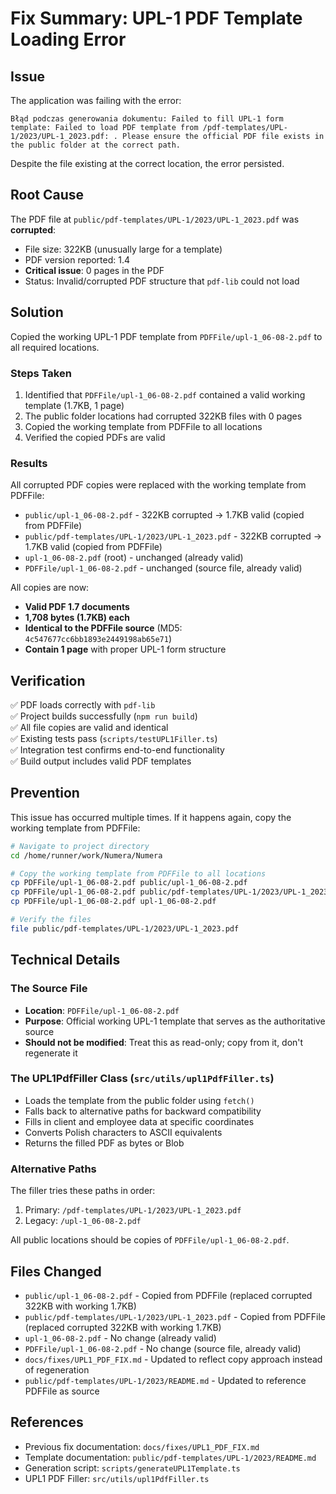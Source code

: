 # Fix Summary: UPL-1 PDF Template Loading Error

## Issue
The application was failing with the error:
```
Błąd podczas generowania dokumentu: Failed to fill UPL-1 form template: Failed to load PDF template from /pdf-templates/UPL-1/2023/UPL-1_2023.pdf: . Please ensure the official PDF file exists in the public folder at the correct path.
```

Despite the file existing at the correct location, the error persisted.

## Root Cause
The PDF file at `public/pdf-templates/UPL-1/2023/UPL-1_2023.pdf` was **corrupted**:
- File size: 322KB (unusually large for a template)
- PDF version reported: 1.4
- **Critical issue**: 0 pages in the PDF
- Status: Invalid/corrupted PDF structure that `pdf-lib` could not load

## Solution
Copied the working UPL-1 PDF template from `PDFFile/upl-1_06-08-2.pdf` to all required locations.

### Steps Taken
1. Identified that `PDFFile/upl-1_06-08-2.pdf` contained a valid working template (1.7KB, 1 page)
2. The public folder locations had corrupted 322KB files with 0 pages
3. Copied the working template from PDFFile to all locations
4. Verified the copied PDFs are valid

### Results
All corrupted PDF copies were replaced with the working template from PDFFile:
- `public/upl-1_06-08-2.pdf` - 322KB corrupted → 1.7KB valid (copied from PDFFile)
- `public/pdf-templates/UPL-1/2023/UPL-1_2023.pdf` - 322KB corrupted → 1.7KB valid (copied from PDFFile)
- `upl-1_06-08-2.pdf` (root) - unchanged (already valid)
- `PDFFile/upl-1_06-08-2.pdf` - unchanged (source file, already valid)

All copies are now:
- **Valid PDF 1.7 documents**
- **1,708 bytes (1.7KB) each**
- **Identical to the PDFFile source** (MD5: `4c547677cc6bb1893e2449198ab65e71`)
- **Contain 1 page** with proper UPL-1 form structure

## Verification
✅ PDF loads correctly with `pdf-lib`  
✅ Project builds successfully (`npm run build`)  
✅ All file copies are valid and identical  
✅ Existing tests pass (`scripts/testUPL1Filler.ts`)  
✅ Integration test confirms end-to-end functionality  
✅ Build output includes valid PDF templates  

## Prevention
This issue has occurred multiple times. If it happens again, copy the working template from PDFFile:

```bash
# Navigate to project directory
cd /home/runner/work/Numera/Numera

# Copy the working template from PDFFile to all locations
cp PDFFile/upl-1_06-08-2.pdf public/upl-1_06-08-2.pdf
cp PDFFile/upl-1_06-08-2.pdf public/pdf-templates/UPL-1/2023/UPL-1_2023.pdf
cp PDFFile/upl-1_06-08-2.pdf upl-1_06-08-2.pdf

# Verify the files
file public/pdf-templates/UPL-1/2023/UPL-1_2023.pdf
```

## Technical Details

### The Source File
- **Location**: `PDFFile/upl-1_06-08-2.pdf`
- **Purpose**: Official working UPL-1 template that serves as the authoritative source
- **Should not be modified**: Treat this as read-only; copy from it, don't regenerate it

### The UPL1PdfFiller Class (`src/utils/upl1PdfFiller.ts`)
- Loads the template from the public folder using `fetch()`
- Falls back to alternative paths for backward compatibility
- Fills in client and employee data at specific coordinates
- Converts Polish characters to ASCII equivalents
- Returns the filled PDF as bytes or Blob

### Alternative Paths
The filler tries these paths in order:
1. Primary: `/pdf-templates/UPL-1/2023/UPL-1_2023.pdf`
2. Legacy: `/upl-1_06-08-2.pdf`

All public locations should be copies of `PDFFile/upl-1_06-08-2.pdf`.

## Files Changed
- `public/upl-1_06-08-2.pdf` - Copied from PDFFile (replaced corrupted 322KB with working 1.7KB)
- `public/pdf-templates/UPL-1/2023/UPL-1_2023.pdf` - Copied from PDFFile (replaced corrupted 322KB with working 1.7KB)
- `upl-1_06-08-2.pdf` - No change (already valid)
- `PDFFile/upl-1_06-08-2.pdf` - No change (source file, already valid)
- `docs/fixes/UPL1_PDF_FIX.md` - Updated to reflect copy approach instead of regeneration
- `public/pdf-templates/UPL-1/2023/README.md` - Updated to reference PDFFile as source

## References
- Previous fix documentation: `docs/fixes/UPL1_PDF_FIX.md`
- Template documentation: `public/pdf-templates/UPL-1/2023/README.md`
- Generation script: `scripts/generateUPL1Template.ts`
- UPL1 PDF Filler: `src/utils/upl1PdfFiller.ts`
